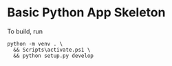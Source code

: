 # Basic Python App Skeleton

To build, run

```shell
python -m venv . \
  && Scripts\activate.ps1 \
  && python setup.py develop
```

